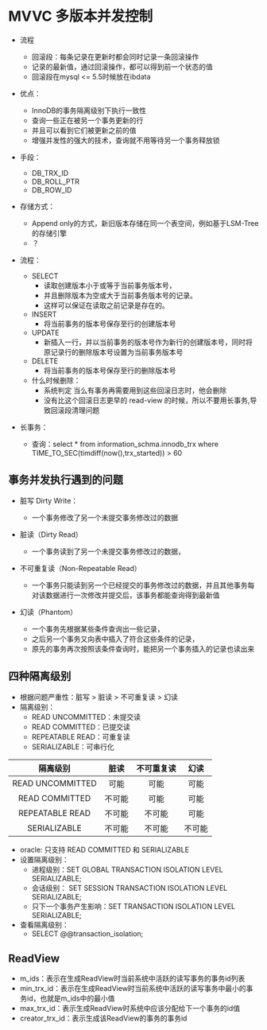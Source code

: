 # MVVC 多版本并发控制

- 流程
  - 回滚段：每条记录在更新时都会同时记录一条回滚操作
  - 记录的最新值，通过回滚操作，都可以得到前一个状态的值
  - 回滚段在mysql <= 5.5时候放在ibdata

- 优点：
  - InnoDB的事务隔离级别下执行一致性
  - 查询一些正在被另一个事务更新的行
  - 并且可以看到它们被更新之前的值
  - 增强并发性的强大的技术，查询就不用等待另一个事务释放锁

- 手段：
  - DB_TRX_ID
  - DB_ROLL_PTR
  - DB_ROW_ID

- 存储方式：
  - Append only的方式，新旧版本存储在同一个表空间，例如基于LSM-Tree的存储引擎
  - ？

- 流程：
  - SELECT
    - 读取创建版本小于或等于当前事务版本号，
    - 并且删除版本为空或大于当前事务版本号的记录。
    - 这样可以保证在读取之前记录是存在的。
   - INSERT
     - 将当前事务的版本号保存至行的创建版本号
   - UPDATE
     - 新插入一行，并以当前事务的版本号作为新行的创建版本号，同时将原记录行的删除版本号设置为当前事务版本号
   - DELETE
     - 将当前事务的版本号保存至行的删除版本号
  - 什么时候删除：
    - 系统判定 当么有事务再需要用到这些回滚日志时，他会删除
    - 没有比这个回滚日志更早的 read-view 的时候，所以不要用长事务,导致回滚段清理问题

- 长事务：
  - 查询：select * from information_schma.innodb_trx where TIME_TO_SEC(timdiff(now(),trx_started)) > 60


## 事务并发执行遇到的问题
- 脏写 Dirty Write：
  - 一个事务修改了另一个未提交事务修改过的数据

- 脏读（Dirty Read）
  - 一个事务读到了另一个未提交事务修改过的数据，

- 不可重复读（Non-Repeatable Read）
  - 一个事务只能读到另一个已经提交的事务修改过的数据，并且其他事务每对该数据进行一次修改并提交后，该事务都能查询得到最新值

- 幻读（Phantom）
  - 一个事务先根据某些条件查询出一些记录，
  - 之后另一个事务又向表中插入了符合这些条件的记录，
  - 原先的事务再次按照该条件查询时，能把另一个事务插入的记录也读出来

## 四种隔离级别
- 根据问题严重性：脏写 > 脏读 > 不可重复读 > 幻读
- 隔离级别：
  - READ UNCOMMITTED：未提交读
  - READ COMMITTED：已提交读
  - REPEATABLE READ：可重复读
  - SERIALIZABLE：可串行化

隔离级别          |  脏读   | 不可重复读 | 幻读
:--------------: | :----: | :------: | :--:
READ UNCOMMITTED | 可能    | 可能      | 可能
READ COMMITTED   | 不可能  | 可能      | 可能
REPEATABLE READ  | 不可能  | 不可能    | 可能
SERIALIZABLE     | 不可能  | 不可能    | 不可能

- oracle: 只支持 READ COMMITTED 和 SERIALIZABLE
- 设置隔离级别：
  - 进程级别：SET GLOBAL TRANSACTION ISOLATION LEVEL SERIALIZABLE;
  - 会话级别： SET SESSION TRANSACTION ISOLATION LEVEL SERIALIZABLE;
  - 只下一个事务产生影响：SET TRANSACTION ISOLATION LEVEL SERIALIZABLE;
- 查看隔离级别：
  - SELECT @@transaction_isolation;

## ReadView
- m_ids：表示在生成ReadView时当前系统中活跃的读写事务的事务id列表
- min_trx_id：表示在生成ReadView时当前系统中活跃的读写事务中最小的事务id，也就是m_ids中的最小值
- max_trx_id：表示生成ReadView时系统中应该分配给下一个事务的id值
- creator_trx_id：表示生成该ReadView的事务的事务id

